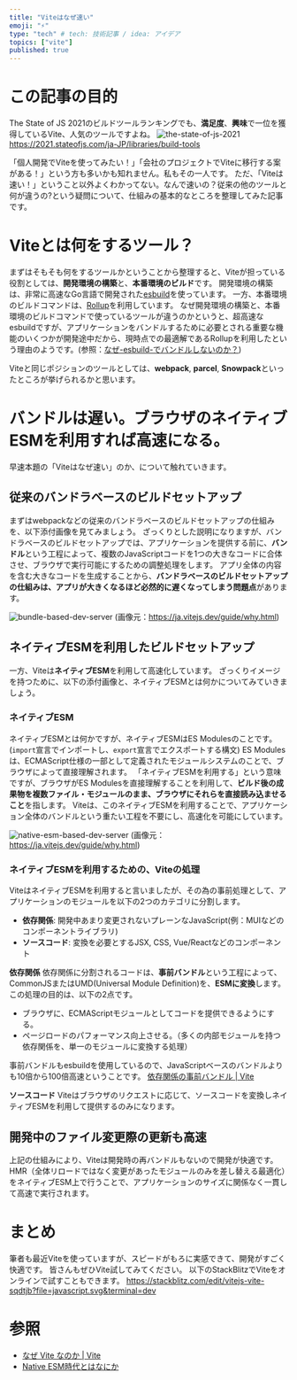 ```yaml
---
title: "Viteはなぜ速い"
emoji: "⚡️"
type: "tech" # tech: 技術記事 / idea: アイデア
topics: ["vite"]
published: true
---
```

# この記事の目的

The State of JS 2021のビルドツールランキングでも、**満足度**、**興味**で一位を獲得しているVite、人気のツールですよね。
![the-state-of-js-2021](https://storage.googleapis.com/zenn-user-upload/b42d05a5d508-20220731.png)
https://2021.stateofjs.com/ja-JP/libraries/build-tools

「個人開発でViteを使ってみたい！」「会社のプロジェクトでViteに移行する案がある！」という方も多いかも知れません。私もその一人です。
ただ、「Viteは速い！」ということ以外よくわかってない。なんで速いの？従来の他のツールと何が違うの?という疑問について、仕組みの基本的なところを整理してみた記事です。

# Viteとは何をするツール？

まずはそもそも何をするツールかということから整理すると、Viteが担っている役割としては、**開発環境の構築**と、**本番環境のビルド**です。
開発環境の構築は、非常に高速なGo言語で開発された[esbuild](https://esbuild.github.io)を使っています。
一方、本番環境のビルドコマンドは、[Rollup](https://rollupjs.org/guide/en/)を利用しています。
なぜ開発環境の構築と、本番環境のビルドコマンドで使っているツールが違うのかというと、超高速なesbuildですが、アプリケーションをバンドルするために必要とされる重要な機能のいくつかが開発途中だから、現時点での最適解であるRollupを利用したという理由のようです。(参照：[なぜ-esbuild-でバンドルしないのか？](https://ja.vitejs.dev/guide/why.html#なぜ-esbuild-でバンドルしないのか？))

Viteと同じポジションのツールとしては、**webpack**, **parcel**, **Snowpack**といったところが挙げられるかと思います。

# バンドルは遅い。ブラウザのネイティブESMを利用すれば高速になる。
早速本題の「Viteはなぜ速い」のか、について触れていきます。

## 従来のバンドラベースのビルドセットアップ
まずはwebpackなどの従来のバンドラベースのビルドセットアップの仕組みを、以下添付画像を見てみましょう。
ざっくりとした説明になりますが、バンドラベースのビルドセットアップでは、アプリケーションを提供する前に、**バンドル**という工程によって、複数のJavaScriptコードを1つの大きなコードに合体させ、ブラウザで実行可能にするための調整処理をします。
アプリ全体の内容を含む大きなコードを生成することから、**バンドラベースのビルドセットアップの仕組みは、アプリが大きくなるほど必然的に遅くなってしまう問題点**があります。

![bundle-based-dev-server](https://storage.googleapis.com/zenn-user-upload/be69c415bc5d-20220731.png)
(画像元：https://ja.vitejs.dev/guide/why.html)

## ネイティブESMを利用したビルドセットアップ
一方、Viteは**ネイティブESM**を利用して高速化しています。
ざっくりイメージを持つために、以下の添付画像と、ネイティブESMとは何かについてみていきましょう。

### ネイティブESM
ネイティブESMとは何かですが、ネイティブESMはES Modulesのことです。(`import`宣言でインポートし、`export`宣言でエクスポートする構文)
ES Modulesは、ECMAScript仕様の一部として定義されたモジュールシステムのことで、ブラウザによって直接理解されます。
「ネイティブESMを利用する」という意味ですが、ブラウザがES Modulesを直接理解することを利用して、**ビルド後の成果物を複数ファイル・モジュールのまま、ブラウザにそれらを直接読み込ませること**を指します。
Viteは、このネイティブESMを利用することで、アプリケーション全体のバンドルという重たい工程を不要にし、高速化を可能にしています。

![native-esm-based-dev-server](https://storage.googleapis.com/zenn-user-upload/cfe3aa5359f1-20220731.png)
(画像元：https://ja.vitejs.dev/guide/why.html)

### ネイティブESMを利用するための、Viteの処理
ViteはネイティブESMを利用すると言いましたが、その為の事前処理として、アプリケーションのモジュールを以下の2つのカテゴリに分割します。
- **依存関係**: 開発中あまり変更されないプレーンなJavaScript(例：MUIなどのコンポーネントライブラリ)
- **ソースコード**: 変換を必要とするJSX, CSS, Vue/Reactなどのコンポーネント

**依存関係**
依存関係に分割されるコードは、**事前バンドル**という工程によって、CommonJSまたはUMD(Universal Module Definition)を、**ESMに変換**します。この処理の目的は、以下の2点です。
- ブラウザに、ECMAScriptモジュールとしてコードを提供できるようにする。
- ページロードのパフォーマンス向上させる。（多くの内部モジュールを持つ依存関係を、単一のモジュールに変換する処理）
  
事前バンドルもesbuildを使用しているので、JavaScriptベースのバンドルよりも10倍から100倍高速ということです。
[依存関係の事前バンドル | Vite](https://ja.vitejs.dev/guide/dep-pre-bundling.html)

**ソースコード**
Viteはブラウザのリクエストに応じて、ソースコードを変換しネイティブESMを利用して提供するのみになります。

## 開発中のファイル変更際の更新も高速
上記の仕組みにより、Viteは開発時の再バンドルもないので開発が快適です。
HMR（全体リロードではなく変更があったモジュールのみを差し替える最適化）をネイティブESM上で行うことで、アプリケーションのサイズに関係なく一貫して高速で実行されます。

# まとめ

筆者も最近Viteを使っていますが、スピードがもろに実感できて、開発がすごく快適です。
皆さんもぜひVite試してみてください。
以下のStackBlitzでViteをオンラインで試すこともできます。
https://stackblitz.com/edit/vitejs-vite-sqdtjb?file=javascript.svg&terminal=dev

# 参照

- [なぜ Vite なのか | Vite](https://ja.vitejs.dev/guide/why.html)
- [Native ESM時代とはなにか](https://zenn.dev/uhyo/articles/what-is-native-esm-era)